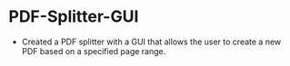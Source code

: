 # PDF-Splitter-GUI
* Created a PDF splitter with a GUI that allows the user to create a new PDF based on a specified page range.

